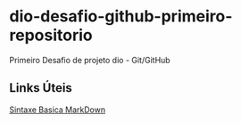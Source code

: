 # dio-desafio-github-primeiro-repositorio
Primeiro Desafio de projeto dio - Git/GitHub

## Links Úteis
[Sintaxe Basica MarkDown](https://www.markdownguide.org/basic-syntax/)
